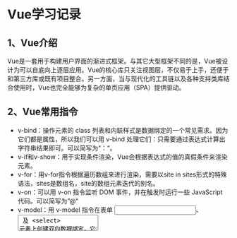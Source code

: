 # Vue学习记录

## 1、Vue介绍

​    Vue是一套用于构建用户界面的渐进式框架。与其它大型框架不同的是，Vue被设计为可以自底向上逐层应用。Vue的核心库只关注视图层，不仅易于上手，还便于和第三方库或既有项目整合。另一方面，当与现代化的工具链以及各种支持类库结合使用时，Vue也完全能够为复杂的单页应用（SPA）提供驱动。

## 2、Vue常用指令

-  v-bind：操作元素的 class 列表和内联样式是数据绑定的一个常见需求。因为它们都是属性，所以我们可以用 v-bind 处理它们：只需要通过表达式计算出字符串结果即可。可以简写为“：“。
- v-if和v-show：用于实现条件渲染，Vue会根据表达式的值的真假条件来渲染元素。
- v-for：用v-for指令根据遍历数组来进行渲染，需要以site in sites形式的特殊语法，sites是数组名，site的数组元素迭代的别名。
- v-on：可以用 v-on 指令监听 DOM 事件，并在触发时运行一些 JavaScript 代码。可以简写为”@“
- v-model：用 v-model 指令在表单 <input>、<textarea> 及 <select> 元素上创建双向数据绑定。它会根据控件类型自动选取正确的方法来更新元素。
- v-html指令用于输出html代码，数据绑定最常见的形式就是使用{{......}}的文本插值。

## 3、Vue全家桶


- Vue-cli为现代前端工作流提供了batteries-included的构建设置，只需要几分钟的时间就可以运行起来并带有热重载、保存时lint校验，以及生产环境可用的构建版本。

- Vue router是vue.js官方的路由管理器，它和vue.js的核心深度集成，让构建单页面应用变得易如反掌。使用vue.js,我们可用通过组合组件来组成应用程序，当你要把vue router添加进来，我们需要做的是，将组件（components）映射到路由（routes），然后告诉vue router在哪里渲染它们。

  \<router-link>是一个组件，该组件用于设置一个导航链接，切换不同的HTML内容，to属性是目标地址，即要显示的内容。

  replace属性，当点击的时候会调用router.replace()而不是router.push(),导航后不会留下history记录。

  append属性，则在当前（相对）路径前添加基路径。例如，我们从/a导航到一个相对路径b，如果没有配置append，则路径为/b，如果配置了，则为/a/b

  ```
  <router-link :to="{path: 'relative/path'}"append></router-link>
  ```

  tag属性，如果想要渲染某种标签，例如\<li>，于是使用tag prop类指定何种标签，同样它还是会监听点击，触发导航。

  ```
  <router-link :to="/foo" tag="li">foo</router-link>
  ```


- Vuex是一个专为vue.js应用程序开发的状态管理模式。它采用集中式存储管理应用的所有组件的状态，并以相应的规则保证状态以一种可预测的方式发生变化。

- Axios是一个基于promise的http库，可以用在浏览器和node.js中。简单来说就是前端最火最简单的一种http请求解决方案。

  ```
  post方法
  new Vue({
    el: '#app',
    data () {
      return {
        info: null
      }
    },
    mounted () {
      axios
        .post('abc.php')
        .then(response => (this.info = response))
        .catch(function (error) { // 请求失败处理
          console.log(error);
        });
    }
  })
  
  ```

  ```
  get方法
  <div id="app">
    <h1>网站列表</h1>
    <div
      v-for="site in info"
    >
      {{ site.name }}
    </div>
  </div>
  <script type = "text/javascript">
  new Vue({
    el: '#app',
    data () {
      return {
        info: null
      }
    },
    mounted () {
      axios
        .get('demo.json')
        .then(response => (this.info = response.data.sites))
        .catch(function (error) { // 请求失败处理
          console.log(error);
        });
    }
  })
  </script>
  ```

  ```
  执行并发请求
  function getUserAccount() {
    return axios.get('/user/12345');
  }
   
  function getUserPermissions() {
    return axios.get('/user/12345/permissions');
  }
  axios.all([getUserAccount(), getUserPermissions()])
    .then(axios.spread(function (acct, perms) {
      // 两个请求现在都执行完成
    }));
  ```

  





## 4、Vue项目开发流程

1. 利用vue-cli脚手架构建模板框架
2. 使用html、js、css还有element-ui或者iview-ui组件库还原页面
3. 配置vue-router
4. Vuex进行状态管理
5. 用Axios获取接口，将数据正确渲染到页面上



## 5、Vue与React比较

- 开发模式不同：

  Vue采用MVVM模式的一种方式实现，没有完全遵循MVVM模型

  React是MVC模式

- 渲染方式不同：

  Vue可以更快地计算出virtual DOM的差异，这是由于它在渲染的过程中，会跟踪每一个组件的依赖关系，不需要重新渲染整个组件树。而对react而言，每当应用的状态被改变时，全部子组件都会重新渲染。当然，这可以通过shouldComponentUpdate这个生命周期方法来进行控制，但Vue将次视为默认的优化。

- 写法不同：

  Vue可以使用单文件组件，就是把html、css、js写到一个文件中。Vue使用了基于HTML的模板语法。

  在React中，一切都是javaScript。

- 使用场景不同：

  React适用于大型应用，Vue适用于小型应用。

## 6、Vue.js目录结构

| 目录/文件    | 说明                                                         |
| ------------ | ------------------------------------------------------------ |
| build        | 项目构建（webpack）相关代码                                  |
| config       | 配置目录、包括端口号等                                       |
| node_modules | npm加载的项目依赖模块                                        |
| src          | 开发目录，所做的事情都在这个目录里。其包含了以下目录和文件：assets:放置一些图片；components:目录里面放了一个组件文件；App.vue：项目入口文件；main.js：项目的核心文件 |
| static       | 静态资源目录，存放图片字体等                                 |
| test         | 初始测试目录                                                 |
| .xxxx文件    | 这些都是一些配置文件，包括语法配置，git配置等                |
| index.html   | 首页入口文件                                                 |
| package.json | 项目配置文件                                                 |
| README.md    | 项目的说明文档                                               |

## 7、Vue构造器

```
var vm=new Vue({
	el: '#vue_de',
	data:{
		site:"baidu",
		url:"www.baidu.com",
		alexa:"1000"
		//等等其他属性
	}，
	methods：{
		datail：function（）{
			return this.site+“123456”;
	}，
	computed：{
	
	}，
	watch：{
	
	}
	
})
```

el参数是DOM元素中的id。

**data** 用于定义属性，实例中有三个属性分别为：site、url、alexa。

**methods** 用于定义的函数，可以通过 return 来返回函数值。

**{{ }}** 用于输出对象属性和函数返回值。

当一个Vue实例被创建的时候，它向Vue的响应式系统中加入了其data对象中能找到的所有属性，当这些属性的值发生改变的时候，html视图将也会产生相应的变化。

除了数据属性，Vue实例还提供了一些有用的实例属性与方法，它们都有前缀$,以便与用户定义的属性区分开来。



计算属性关键词：computed，

我们可以使用methods来替代computed，从效果上来说，两个是一样的，但是computed是基于它的依赖缓存，只有相关依赖发生改变时才会重新取值。而是用methods时，在重新渲染的时候，函数总是会重新调用执行。

监听属性watch，可以通过watch来相应数据的变化。



## 8、Vue中相关知识

- 双向绑定：

  所谓双向绑定，指的是Vue实例中的data与其渲染的DOM元素的内容保持一致，无论谁被改变，另一方会相应的更改为相同的数据。

  双向绑定是在同一个组件内，将数据和视图绑定起来，和父子组件之间的通信并无关联。

- 组件系统：

  组件系统是Vue的另一个重要概念，因为它是一种抽象，允许我们使用小型、独立和通常可复用的组件构建大型应用。组件（component）是Vue最强大的功能之一，组件可以帮助你扩展基本的HTML元素，以封装可重用代码。组件中，data必须是一个函数。

  注册一个全局组件语法格式如下：

  ```
  Vue.component(tagName,options)
  ```

  tagName为组件名，options为配置选项。注册后，我们可以使用以下方式来调用组件：

  ```
  <tagName></tagName>
  ```

  prop是父组件用来传递数据的一个自定义属性，父组件的数据需要通过props把数据传给子组件，子组件需要显示地用props选项声明“prop”：

  ```
  <div id="app">
      <child message="hello!"></child>
  </div>
  <script>
  // 注册
  Vue.component('child', {
    // 声明 props
    props: ['message'],
    // 同样也可以在 vm 实例中像 "this.message" 这样使用
    template: '<span>{{ message }}</span>'
  })
  // 创建根实例
  new Vue({
    el: '#app'
  })
  </script>
  
  ```

  如果子组件要把数据传递回去，就需要使用自定义事件！

  我们可以使用 v-on 绑定自定义事件, 每个 Vue 实例都实现了事件接口(Events interface)，即：

  - 使用 `$on(eventName)` 监听事件
  - 使用 `$emit(eventName)` 触发事件

  另外，父组件可以在使用子组件的地方直接用 v-on 来监听子组件触发的事件。





- Vue常用的三种传值方式：

  1、父传子

  2、子传父

  3、非父子传值



 















